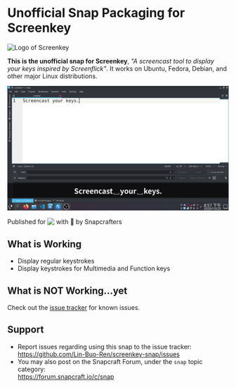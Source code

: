 # Unofficial Snap Packaging for Screenkey
<!--
	Use the Staticaly service for easy access to in-repo pictures:
	https://www.staticaly.com/
-->
![Logo of Screenkey](https://cdn.statically.io/gh/Lin-Buo-Ren/screenkey-snap/af195bf/snap/gui/screenkey-logo.png "Icon of Screenkey")

**This is the unofficial snap for Screenkey**, *"A screencast tool to display your keys inspired by Screenflick"*. It works on Ubuntu, Fedora, Debian, and other major Linux distributions.

<!-- Uncomment and modify this when you are provided a build status badge
[![Build Status Badge of the `my-awesome-app` Snap](https://build.snapcraft.io/badge/Lin-Buo-Ren/screenkey-snap.svg "Build Status of the `my-awesome-app` snap")](https://build.snapcraft.io/user/Lin-Buo-Ren/screenkey-snap)
-->

![Screenshot of the Snapped Application](local/screenshots/screenshot-regular-usage.png "Screenshot of the Snapped Application")

Published for <img src="http://anything.codes/slack-emoji-for-techies/emoji/tux.png" align="top" width="24" /> with 💝 by Snapcrafters

<!-- Uncomment and modify this when you have published the snap to the Snap Store
## Installation
([Don't have snapd installed?](https://snapcraft.io/docs/core/install))

### In a Terminal
    # Install the snap #
    sudo snap install --channel=edge --devmode my-awesome-app
    #sudo snap install --channel=beta my-awesome-app
    #sudo snap install my-awesome-app
    
    # Connect the snap to essential security confinement interfaces #
    ## (Proper reasoning for connecting _plug_name_) ##
    sudo snap connect my-awesome-app:_plug_name_
    
    # Connect the snap to optional security confinement interfaces #
    ## (Proper reasoning for connecting _plug_name_) ##
    sudo snap connect my-awesome-app:_plug_name_
    
    # Launch the application #
    my-awesome-app
    snap run my-awesome-app # If you have another existing installation

### The Graphical Way
[![Get it from the Snap Store](https://snapcraft.io/static/images/badges/en/snap-store-black.svg)](https://snapcraft.io/my-awesome-app)
-->

## What is Working
* Display regular keystrokes
* Display keystrokes for Multimedia and Function keys

## What is NOT Working...yet 
Check out the [issue tracker](https://github.com/Lin-Buo-Ren/screenkey-snap/issues) for known issues.

## Support
* Report issues regarding using this snap to the issue tracker:  
  <https://github.com/Lin-Buo-Ren/screenkey-snap/issues>
* You may also post on the Snapcraft Forum, under the `snap` topic category:  
  <https://forum.snapcraft.io/c/snap>
